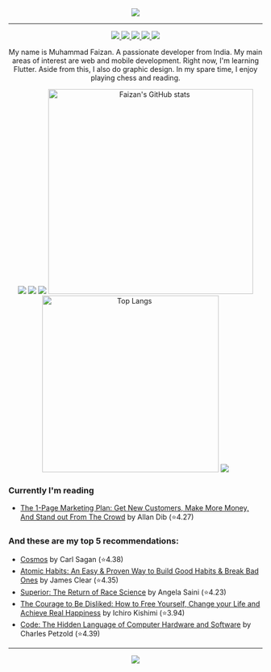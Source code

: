 <div align="center">
<img src="img/hero_banner.svg">

<!-- uncomment to change banner
<img src="https://capsule-render.vercel.app/api?type=waving&&color=0:4CB8C4,100:3CD3AD&height=300&section=header&text=Muhammad%20Faizan&fontSize=90&fontColor=FCFFE7" />
-->

---

<!--Header: end-->

<!--Social Links Badges: start-->

<a href="https://github.com/mralpha786">
  <img src="https://img.shields.io/badge/GitHub-181717.svg?style=for-the-badge&logo=GitHub&logoColor=white">
</a>
<a href="https://linkedin.com/in/mralpha786">
  <img src="https://img.shields.io/badge/LinkedIn-0A66C2.svg?style=for-the-badge&logo=LinkedIn&logoColor=white">
</a>
<a href="https://lichess.org/@/anon007">
  <img src="https://img.shields.io/badge/Lichess-000000.svg?style=for-the-badge&logo=Lichess&logoColor=white">
</a>
<a href="https://www.goodreads.com/user/show/159447401-muhammad-faizan">
  <img src="https://img.shields.io/badge/Goodreads-F3F1EA?style=for-the-badge&logo=goodreads&logoColor=372213">
</a>

<!--Social Links Badges: end-->

<!--About me: start-->
<img src="img/hi_there.png">

<p>My name is Muhammad Faizan. A passionate developer from India. My main areas of interest are web and mobile development. Right now, I'm learning Flutter. Aside from this, I also do graphic design. In my spare time, I enjoy playing chess and reading.</p>

<!--About me: end-->

<!--Tech stack: start-->

<img src="img/tech_stack.png">

<img src="https://skillicons.dev/icons?i=java,dart,python,kotlin,bash,md,mysql,gradle,flutter,git,github,firebase,heroku,androidstudio,vscode,vim,idea,ai,ps,linux&perline=10" />

<!--Tech stack: end-->

<!--Statistics: start-->

<img src="img/statistics.png">

  <img alt="Faizan's GitHub stats" width="406" src="https://github-readme-stats.vercel.app/api?username=mralpha786&custom_title=Github+Stats&bg_color=00000000&hide_border=true&show_icons=true&text_color=667799&title_color=388286&icon_color=388286">
  <img alt="Top Langs" width="350" src="https://github-readme-stats.vercel.app/api/top-langs/?username=mralpha786&layout=compact&hide_border=true&bg_color=00000000&text_color=667799&custom_title=Top+Languages&title_color=388286">

<!--Statistics: end-->

<!--More Details: start-->

<img src="img/more_things.png">
</div>

### Currently I'm reading

<!-- CURRENT:START -->
- [The 1-Page Marketing Plan: Get New Customers, Make More Money, And Stand out From The Crowd](https://www.goodreads.com/review/show/6519472170?utm_medium=api&utm_source=rss) by Allan Dib (⭐️4.27)
<!-- CURRENT:END -->

### And these are my top 5 recommendations:

<!-- TOP-FIVE:START -->
- [Cosmos](https://www.goodreads.com/review/show/5185708367?utm_medium=api&utm_source=rss) by Carl Sagan (⭐️4.38)
- [Atomic Habits: An Easy & Proven Way to Build Good Habits & Break Bad Ones](https://www.goodreads.com/review/show/5163920324?utm_medium=api&utm_source=rss) by James Clear (⭐️4.35)
- [Superior: The Return of Race Science](https://www.goodreads.com/review/show/5185724578?utm_medium=api&utm_source=rss) by Angela Saini (⭐️4.23)
- [The Courage to Be Disliked: How to Free Yourself, Change your Life and Achieve Real Happiness](https://www.goodreads.com/review/show/5163912949?utm_medium=api&utm_source=rss) by Ichiro Kishimi (⭐️3.94)
- [Code: The Hidden Language of Computer Hardware and Software](https://www.goodreads.com/review/show/5163930549?utm_medium=api&utm_source=rss) by Charles Petzold (⭐️4.39)
<!-- TOP-FIVE:END -->

<!--More Details: end-->

<!--Footer: start-->
<div align="center">

---

<img src="img/with_love.png">
</div>
